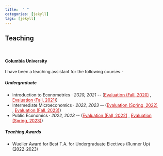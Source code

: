 ```yaml
---
title:  " "
categories: [jekyll]
tags: [jekyll]
---
```

<h2 id="teaching"><strong>Teaching</strong></h2>
<br>
<h4 id="columbia-university"><strong>Columbia University</strong></h4>
<p>I have been a teaching assistant for the following courses - </p>

<h5 id="undergrad"><strong>Undergraduate</strong></h5>
<ul>
  <li>Introduction to Econometrics  &middot; <em>2020, 2021</em> -- (<a href="{{ site.baseurl }}/files/teaching_fall2021.pdf" style="color:#cc0e0e;" target="_blank">Evaluation (Fall, 2020)</a> , <a href="{{ site.baseurl }}/files/teaching_fall2021.pdf" style="color:#cc0e0e;" target="_blank">Evaluation (Fall, 2021)</a>)</li>
  <li>Intermediate Microeconomics &middot; <em>2022, 2023</em> -- (<a href="{{ site.baseurl }}/files/teaching_spring2022.pdf" style="color:#cc0e0e;" target="_blank">Evaluation (Spring, 2022)</a> , <a href="{{ site.baseurl }}/files/teaching_fall2023.pdf" style="color:#cc0e0e;" target="_blank">Evaluation (Fall, 2023)</a>)</li>
  <li>Public Economics  &middot; <em>2022, 2023</em> -- (<a href="{{ site.baseurl }}/files/teaching_fall2022.pdf" style="color:#cc0e0e;" target="_blank">Evaluation (Fall, 2022)</a> , <a href="{{ site.baseurl }}/files/teaching_spring2023.pdf" style="color:#cc0e0e;" target="_blank">Evaluation (Spring, 2023)</a>)</li>
</ul>


<h5 id="columbia-university"><strong>Teaching Awards</strong></h5>
<ul>
 <li> Wueller Award for Best T.A. for Undergraduate Electives (Runner Up) (2022-2023) </li>
</ul>
